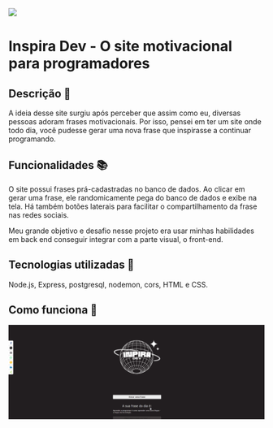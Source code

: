 
![](./.github/inpira-dev-site.png)

# Inspira Dev - O site motivacional para programadores

 ## Descrição 📝
A ideia desse site surgiu após perceber que assim como eu, diversas pessoas adoram frases motivacionais. Por isso, pensei em ter um site onde todo dia, você pudesse gerar uma nova frase que inspirasse a continuar programando.

 ## Funcionalidades 📚
O site possui frases prá-cadastradas no banco de dados. Ao clicar em gerar uma frase, ele randomicamente pega do banco de dados e exibe na tela. Há também botões laterais para facilitar o compartilhamento da frase nas redes sociais.

Meu grande objetivo e desafio nesse projeto era usar minhas habilidades em back end conseguir integrar com a parte visual, o front-end. 

 ## Tecnologias utilizadas 🔧
Node.js, Express, postgresql, nodemon, cors, HTML e CSS.

 ## Como funciona 🚀


<img src="./inspira-dev.gif"  width="700" />
